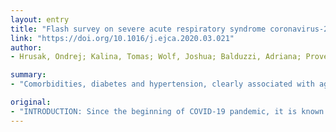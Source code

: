 ```yaml
---
layout: entry
title: "Flash survey on severe acute respiratory syndrome coronavirus-2 infections in paediatric patients on anticancer treatment"
link: "https://doi.org/10.1016/j.ejca.2020.03.021"
author:
- Hrusak, Ondrej; Kalina, Tomas; Wolf, Joshua; Balduzzi, Adriana; Provenzi, Massimo; Rizzari, Carmelo; Rives, Susana; Del Pozo Carlavilla, Maria; Alonso, Maria E. V.; Dominguez-Pinilla, Nerea; Bourquin, Jean-Pierre; Schmiegelow, Kjeld; Attarbaschi, Andishe; Grillner, Pernilla; Mellgren, Karin; van der Werff Ten Bosch, Jutte; Pieters, Rob; Brozou, Triantafyllia; Borkhardt, Arndt; Escherich, Gabriele; Lauten, Melchior; Stanulla, Martin; Smith, Owen; Yeoh, Allen E. J.; Elitzur, Sarah; Vora, Ajay; Li, Chi-Kong; Ariffin, Hany; Kolenova, Alexandra; Dallapozza, Luciano; Farah, Roula; Lazic, Jelena; Manabe, Atsushi; Styczynski, Jan; Kovacs, Gabor; Ottoffy, Gabor; Felice, Maria S.; Buldini, Barbara; Conter, Valentino; Stary, Jan; Schrappe, Martin

summary:
- "Comorbidities, diabetes and hypertension, clearly associated with age, are strongly associated with the need for intensive treatment and a dismal outcome. A weaker immunity of the elderly has been proposed as a possible explanation of this uneven age distribution. Concern that children treated for cancer may allso be at risk for an unfavourable course of infection. At the time of the survey, more than 200 of these children were tested."

original:
- "INTRODUCTION: Since the beginning of COVID-19 pandemic, it is known that the severe course of the disease occurs mostly among the elderly, whereas it is rare among children and young adults. Comorbidities, in particular, diabetes and hypertension, clearly associated with age, besides obesity and smoke, are strongly associated with the need for intensive treatment and a dismal outcome. A weaker immunity of the elderly has been proposed as a possible explanation of this uneven age distribution. Thus, there is concern that children treated for cancer may allso be at risk for an unfavourable course of infection. Along the same line, anecdotal information from Wuhan, China, mentioned a severe course of COVID-19 in a child treated for leukaemia. AIM AND METHODS: We made a flash survey on COVID-19 incidence and severity among children on anticancer treatment. Respondents were asked by email to fill in a short Web-based survey. RESULTS: We received reports from 25 countries, where approximately 10,000 patients at risk are followed up. At the time of the survey, more than 200 of these children were tested, nine of whom were positive for COVID-19. Eight of the nine cases had asymptomatic to mild disease, and one was just diagnosed with COVID-19. We also discuss preventive measures that are in place or should be taken and treatment options in immunocompromised children with COVID-19. CONCLUSION: Thus, even children receiving anticancer chemotherapy may have a mild or asymptomatic course of COVID-19. While we should not underestimate the risk of developing a more severe course of COVID-19 than that observed here, the intensity of preventive measures should not cause delays or obstructions in oncological treatment."
---
```


